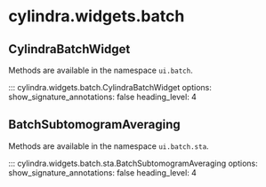 # cylindra.widgets.batch

## CylindraBatchWidget

Methods are available in the namespace `ui.batch`.

::: cylindra.widgets.batch.CylindraBatchWidget
    options:
        show_signature_annotations: false
        heading_level: 4

## BatchSubtomogramAveraging

Methods are available in the namespace `ui.batch.sta`.

::: cylindra.widgets.batch.sta.BatchSubtomogramAveraging
    options:
        show_signature_annotations: false
        heading_level: 4
